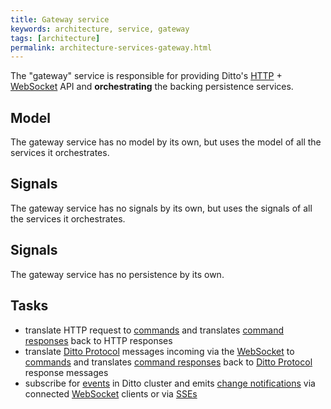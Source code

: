 ```yaml
---
title: Gateway service
keywords: architecture, service, gateway
tags: [architecture]
permalink: architecture-services-gateway.html
---
```


The "gateway" service is responsible for providing Ditto's [HTTP](httpapi-overview.html) + 
[WebSocket](protocol-bindings-websocket.html) API and **orchestrating** the backing persistence services.

## Model

The gateway service has no model by its own, but uses the model of all the services it orchestrates.

## Signals

The gateway service has no signals by its own, but uses the signals of all the services it orchestrates.

## Signals

The gateway service has no persistence by its own.

## Tasks

* translate HTTP request to [commands](basic-signals-command.html) and translates [command responses](basic-signals-commandresponse.html)
  back to HTTP responses
* translate [Ditto Protocol](protocol-overview.html) messages incoming via the [WebSocket](protocol-bindings-websocket.html)
  to [commands](basic-signals-command.html) and translates [command responses](basic-signals-commandresponse.html) back
  to [Ditto Protocol](protocol-overview.html) response messages
* subscribe for [events](basic-signals-event.html) in Ditto cluster and emits [change notifications](basic-changenotifications.html)
  via connected [WebSocket](protocol-bindings-websocket.html) clients or via [SSEs](httpapi-sse.html)
